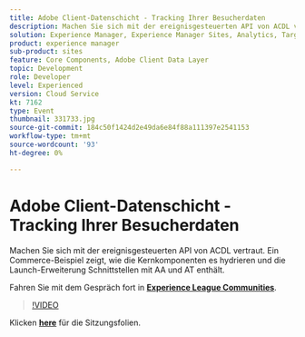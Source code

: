 ```yaml
---
title: Adobe Client-Datenschicht - Tracking Ihrer Besucherdaten
description: Machen Sie sich mit der ereignisgesteuerten API von ACDL vertraut. Ein Commerce-Beispiel zeigt, wie die Kernkomponenten es hydrieren und die Launch-Erweiterung Schnittstellen mit AA und AT enthält. Diese Sitzung wurde im Rahmen des Adobe Developers Live Content-Ereignisses bereitgestellt.
solution: Experience Manager, Experience Manager Sites, Analytics, Target
product: experience manager
sub-product: sites
feature: Core Components, Adobe Client Data Layer
topic: Development
role: Developer
level: Experienced
version: Cloud Service
kt: 7162
type: Event
thumbnail: 331733.jpg
source-git-commit: 184c50f1424d2e49da6e84f88a111397e2541153
workflow-type: tm+mt
source-wordcount: '93'
ht-degree: 0%

---
```


# Adobe Client-Datenschicht - Tracking Ihrer Besucherdaten

Machen Sie sich mit der ereignisgesteuerten API von ACDL vertraut. Ein Commerce-Beispiel zeigt, wie die Kernkomponenten es hydrieren und die Launch-Erweiterung Schnittstellen mit AA und AT enthält.

Fahren Sie mit dem Gespräch fort in **[Experience League Communities](http://adobe.ly/36Yd3v6)**.

>[!VIDEO](https://video.tv.adobe.com/v/331733/?quality=12&learn=on&hidetitle=true)

Klicken **[here](/help/adobe-developers-live/assets/adobe-client-data-layer.pdf)** für die Sitzungsfolien.

